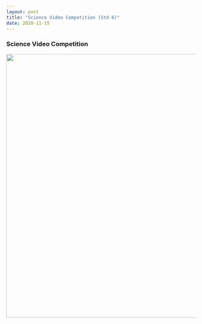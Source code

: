 ```yaml
---
layout: post
title: "Science Video Competition (Std 6)"
date: 2020-11-15
---
```


<h3>Science Video Competition</h3>
<center>
    <img src="{{ '/assets/img/Video_Poster.jpeg'}}" width="700px" alt=""> 
</center>
    
